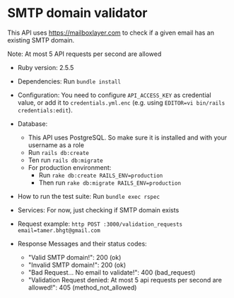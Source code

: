 # SMTP domain validator

This API uses https://mailboxlayer.com to check if a given email has an existing SMTP domain.

Note: At most 5 API requests per second are allowed


* Ruby version: 2.5.5

* Dependencies: Run ```bundle install```

* Configuration: You need to configure ```API_ACCESS_KEY``` as credential value, or add it to ```credentials.yml.enc``` (e.g. using ```EDITOR=vi bin/rails credentials:edit```).

* Database:
  - This API uses PostgreSQL. So make sure it is installed and with your username as a role
  - Run ```rails db:create```
  - Ten run ```rails db:migrate```
  - For production environment:
    - Run ```rake db:create RAILS_ENV=production```
    - Then run ```rake db:migrate RAILS_ENV=production```

* How to run the test suite: Run ```bundle exec rspec```

* Services: For now, just checking if SMTP domain exists

* Request example: ```http POST :3000/validation_requests email=tamer.bhgt@gmail.com```

* Response Messages and their status codes:
  - "Valid SMTP domain!": 200 (ok)
  - "Invalid SMTP domain!": 200 (ok)
  - "Bad Request... No email to validate!": 400 (bad_request)
  - "Validation Request denied: At most 5 api requests per second are allowed!": 405 (method_not_allowed)
